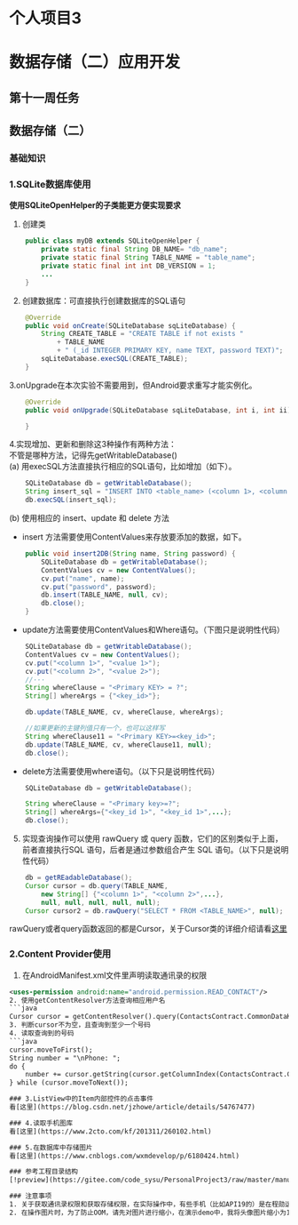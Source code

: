# 个人项目3
# 数据存储（二）应用开发

## 第十一周任务
## 数据存储（二）

### 基础知识

### 1.SQLite数据库使用

**使用SQLiteOpenHelper的子类能更方便实现要求**

1. 创建类
```java
    public class myDB extends SQLiteOpenHelper {
        private static final String DB_NAME= "db_name";
        private static final String TABLE_NAME = "table_name";
        private static final int int DB_VERSION = 1;
        ...
    }
```  
2. 创建数据库：可直接执行创建数据库的SQL语句
```java
    @Override
    public void onCreate(SQLiteDatabase sqLiteDatabase) {
        String CREATE_TABLE = "CREATE TABLE if not exists "
            + TABLE_NAME
            + " (_id INTEGER PRIMARY KEY, name TEXT, password TEXT)";
        sqLiteDatabase.execSQL(CREATE_TABLE);
    }
```
3.onUpgrade在本次实验不需要用到，但Android要求重写才能实例化。
```java
    @Override
    public void onUpgrade(SQLiteDatabase sqLiteDatabase, int i, int ii) {

    }
```

4.实现增加、更新和删除这3种操作有两种方法：  
不管是哪种方法，记得先getWritableDatabase()  
(a) 用execSQL方法直接执行相应的SQL语句，比如增加（如下）。  
```java
    SQLiteDatabase db = getWritableDatabase();
    String insert_sql = "INSERT INTO <table_name> (<column 1>, <column 2>, ···) values (<value 1>, <value 2>, ···)";
    db.execSQL(insert_sql);
```
(b) 使用相应的 insert、update 和 delete 方法

* insert 方法需要使用ContentValues来存放要添加的数据，如下。

```java
    public void insert2DB(String name, String password) {
        SQLiteDatabase db = getWritableDatabase();
        ContentValues cv = new ContentValues();
        cv.put("name", name);
        cv.put("password", password);
        db.insert(TABLE_NAME, null, cv);
        db.close();
    }
```
* update方法需要使用ContentValues和Where语句。（下图只是说明性代码）

```java
    SQLiteDatabase db = getWritableDatabase();
    ContentValues cv = new ContentValues();
    cv.put("<column 1>", "<value 1>");
    cv.put("<column 2>", "<value 2>");
    //···
    String whereClause = "<Primary KEY> = ?";
    String[] whereArgs = {"<key_id>"};

    db.update(TABLE_NAME, cv, whereClause, whereArgs);

    //如果更新的主键列值只有一个，也可以这样写
    String whereClause11 = "<Primary KEY>=<key_id>";
    db.update(TABLE_NAME, cv, whereClause11, null);
    db.close();
```
* delete方法需要使用where语句。（以下只是说明性代码）  
```java
    SQLiteDatabase db = getWritableDatabase();

    String whereClause = "<Primary key>=?";
    String[] whereArgs={"<key_id 1>", "<key_id 1>",...};
    db.close();
```

5. 实现查询操作可以使用 rawQuery 或 query 函数，它们的区别类似于上面，前者直接执行SQL 语句，后者是通过参数组合产生 SQL 语句。（以下只是说明性代码）
```java
    db = getREadableDatabase();
    Cursor cursor = db.query(TABLE_NAME,
        new String[] {"<column 1>", "<column 2>",...},
        null, null, null, null, null);
    Cursor cursor2 = db.rawQuery("SELECT * FROM <TABLE_NAME>", null);
```
rawQuery或者query函数返回的都是Cursor，关于Cursor类的详细介绍请看[这里](http://www.cnblogs.com/TerryBlog/archive/2010/07/05/1771459.html)

### 2.Content Provider使用
1. 在AndroidManifest.xml文件里声明读取通讯录的权限
```xml
<uses-permission android:name="android.permission.READ_CONTACT"/>
2. 使用getContentResolver方法查询相应用户名
```java
Cursor cursor = getContentResolver().query(ContactsContract.CommonDataKinds.Phone.CONTENT_URI,null, ContactsContract.CommonDataKinds.Phone.DISPLAY_NAME + " = \"" + username + "\"", null, null);
3. 判断cursor不为空，且查询到至少一个号码
4. 读取查询到的号码
```java
cursor.moveToFirst();
String number = "\nPhone: ";
do {
    number += cursor.getString(cursor.getColumnIndex(ContactsContract.CommonDataKinds.Phone.NUMBER)) + "         ";
} while (cursor.moveToNext());

### 3.ListView中的Item内部控件的点击事件
看[这里](https://blog.csdn.net/jzhowe/article/details/54767477)

### 4.读取手机图库
看[这里](https://www.2cto.com/kf/201311/260102.html)

### 5.在数据库中存储图片
看[这里](https://www.cnblogs.com/wxmdevelop/p/6180424.html)

### 参考工程目录结构
[!preview](https://gitee.com/code_sysu/PersonalProject3/raw/master/manual/images2/catalog.png)

### 注意事项
1. 关于获取通讯录权限和获取存储权限，在实际操作中，有些手机（比如API19的）是在程勋运行的时候进行询问是否给予权限；有些手机（比如API23的），不会提示，需要你自己到设置界面下开启本应用程序的获取权限。所以，如果你在点击这些相关功能的按钮时闪退，先去看一眼权限有没有开吧。  
2. 在操作图片时，为了防止OOM，请先对图片进行缩小，在演示demo中，我将头像图片缩小为100*100的了。   


